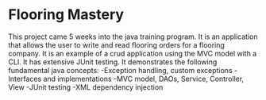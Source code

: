 # Flooring Mastery
This project came 5 weeks into the java training program. It is an application that allows the user to write and read flooring orders for a flooring company. It is an example of a crud application using the MVC model with a CLI. It has extensive JUnit testing. It demonstrates the following fundamental java concepts:
-Exception handling, custom exceptions
-Interfaces and implementations
-MVC model, DAOs, Service, Controller, View
-JUnit testing
-XML dependency injection
